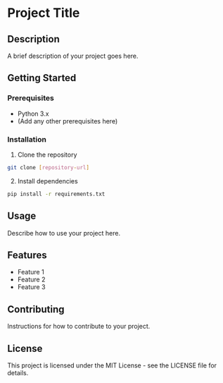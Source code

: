 # Project Title

## Description
A brief description of your project goes here.

## Getting Started

### Prerequisites
- Python 3.x
- (Add any other prerequisites here)

### Installation
1. Clone the repository
```bash
git clone [repository-url]
```

2. Install dependencies
```bash
pip install -r requirements.txt
```

## Usage
Describe how to use your project here.

## Features
- Feature 1
- Feature 2
- Feature 3

## Contributing
Instructions for how to contribute to your project.

## License
This project is licensed under the MIT License - see the LICENSE file for details. 